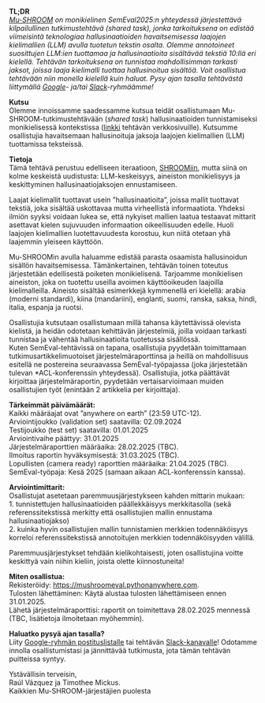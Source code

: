 **TL;DR**  
[*Mu-SHROOM*](https://helsinki-nlp.github.io/shroom/) *on monikielinen SemEval2025:n yhteydessä järjestettävä kilpailullinen tutkimustehtävä (shared task), jonka tarkoituksena on edistää viimeisintä teknologiaa hallusinaatioiden havaitsemisessa laajojen kielimallien (LLM) avulla tuotetun tekstin osalta. Olemme annotoineet suosittujen LLM:ien tuottamaa ja hallusinaatioita sisältävää tekstiä 10:llä eri kielellä. Tehtävän tarkoituksena on tunnistaa mahdollisimman tarkasti jaksot, joissa laaja kielimalli tuottaa hallusinoitua sisältöä. Voit osallistua tehtävään niin monella kielellä kuin haluat. Pysy ajan tasalla tehtävästä liittymällä [Google](https://groups.google.com/g/semeval-2025-task-3-mu-shroom)\- ja/tai [Slack](https://join.slack.com/t/shroom-shared-task/shared_invite/zt-2mmn4i8h2-HvRBdK5f4550YHydj5lpnA)\-ryhmäämme\!*

**Kutsu**  
Olemme innoissamme saadessamme kutsua teidät osallistumaan Mu-SHROOM-tutkimustehtävään (*shared task*) hallusinaatioiden tunnistamiseksi monikielisessä kontekstissa ([linkki](https://helsinki-nlp.github.io/shroom/) tehtävän verkkosivuille). Kutsumme osallistujia havaitsemaan hallusinoituja jaksoja laajojen kielimallien (LLM) tuottamissa teksteissä.

**Tietoja**  
Tämä tehtävä perustuu edelliseen iteraatioon, [SHROOMiin](https://helsinki-nlp.github.io/shroom/2024), mutta siinä on kolme keskeistä uudistusta: LLM-keskeisyys, aineiston monikielisyys ja keskittyminen hallusinaatiojaksojen ennustamiseen.

Laajat kielimallit tuottavat usein ”hallusinaatioita”, joissa mallit tuottavat tekstiä, joka sisältää uskottavaa mutta virheellistä informaatiota. Yhdeksi ilmiön syyksi voidaan lukea se, että nykyiset mallien laatua testaavat mittarit asettavat kielen sujuvuuden informaation oikeellisuuden edelle. Huoli laajojen kielimallien luotettavuudesta korostuu, kun niitä otetaan yhä laajemmin yleiseen käyttöön.

Mu-SHROOMin avulla haluamme edistää parasta osaamista hallusinoidun sisällön havaitsemisessa. Tämänkertainen, tehtävän toinen toteutus järjestetään edellisestä poiketen monikielisenä. Tarjoamme monikielisen aineiston, joka on tuotettu useilla avoimen käyttöoikeuden laajoilla kielimalleilla. Aineisto sisältää esimerkkejä kymmenellä eri kielellä: arabia (moderni standardi), kiina (mandariini), englanti, suomi, ranska, saksa, hindi, italia, espanja ja ruotsi.

Osallistujia kutsutaan osallistumaan millä tahansa käytettävissä olevista kielistä, ja heidän odotetaan kehittävän järjestelmiä, joilla voidaan tarkasti tunnistaa ja vähentää hallusinaatioita tuotetussa sisällössä.  
Kuten SemEval-tehtävissä on tapana, osallistujia pyydetään toimittamaan tutkimusartikkelimuotoiset järjestelmäraporttinsa ja heillä on mahdollisuus esitellä ne postereina seuraavassa SemEval-työpajassa (joka järjestetään tulevan \*ACL-konferenssin yhteydessä). Osallistujia, jotka päättävät kirjoittaa järjestelmäraportin, pyydetään vertaisarvioimaan muiden osallistujien työt (enintään 2 artikkelia per kirjoittaja).

**Tärkeimmät päivämäärät:**  
Kaikki määräajat ovat ”anywhere on earth” (23:59 UTC-12).  
Arviointijoukko (validation set) saatavilla: 02.09.2024  
Testijoukko (test set) saatavilla: 01.01.2025  
Arviointivaihe päättyy: 31.01.2025  
Järjestelmäraporttien määräaika: 28.02.2025 (TBC).  
Ilmoitus raportin hyväksymisestä: 31.03.2025 (TBC).  
Lopullisten (camera ready) raporttien määräaika: 21.04.2025 (TBC).  
SemEval-työpaja: Kesä 2025 (samaan aikaan ACL-konferenssin kanssa).

**Arviointimittarit:**  
Osallistujat asetetaan paremmuusjärjestykseen kahden mittarin mukaan:  
1\. tunnistettujen hallusinaatioiden päällekkäisyys merkkitasolla (sekä referenssitekstissä merkitty että osallistujien mallin ennustama hallusinaatiojakso)  
2\. kuinka hyvin osallistujien mallin tunnistamien merkkien todennäköisyys korreloi referenssitekstissä annotoitujen merkkien todennäköisyyden välillä.

Paremmuusjärjestykset tehdään kielikohtaisesti, joten osallistujina voitte keskittyä vain niihin kieliin, joista olette kiinnostuneita\!

**Miten osallistua:**  
Rekisteröidy: https://mushroomeval.pythonanywhere.com.  
Tulosten lähettäminen: Käytä alustaa tulosten lähettämiseen ennen 31.01.2025.  
Lähetä järjestelmäraporttisi: raportit on toimitettava 28.02.2025 mennessä (TBC, lisätietoja ilmoitetaan myöhemmin).

**Haluatko pysyä ajan tasalla?**  
Liity [Google-ryhmän postituslistalle](https://groups.google.com/g/semeval-2025-task-3-mu-shroom) tai tehtävän [Slack-kanavalle](https://join.slack.com/t/shroom-shared-task/shared_invite/zt-2mmn4i8h2-HvRBdK5f4550YHydj5lpnA)\! Odotamme innolla osallistumistasi ja jännittävää tutkimusta, jota tämän tehtävän puitteissa syntyy.

Ystävällisin terveisin,  
Raúl Vázquez ja Timothee Mickus.  
Kaikkien Mu-SHROOM-järjestäjien puolesta

